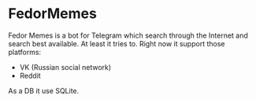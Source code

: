 # FedorMemes

Fedor Memes is a bot for Telegram which search through the Internet and search best available. At least it tries to. Right now it support those platforms:
 * VK (Russian social network)
 * Reddit

As a DB it use SQLite.
